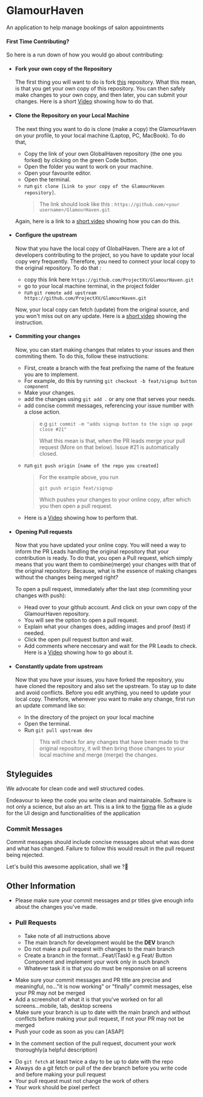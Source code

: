 # GlamourHaven
An application to help manage bookings of salon appointments
<!-- omit in toc -->

#### First Time Contributing?

<!-- Everyone was a beginner at a point, and it goes without saying that, to become a master, you need to be a learner. Therefore, if this is your first time contributing, relax, read the following instructions and I promise you won't mess things up.

> And even if you do, the PR managers will catch it. But please don't. Mark won't be pleased -->

So here is a run down of how you would go about contributing:

- #### Fork your own copy of the Repository

  The first thing you will want to do is fork [this](https://github.com/ProjectXV/GlamourHaven) repository. What this mean, is that you get your own copy of this repository. You can then safely make changes to your own copy, and then later, you can submit your changes. Here is a short [Video](https://youtu.be/ATz2mZG78MU) showing how to do that.

- #### Clone the Repository on your Local Machine

  The next thing you want to do is clone (make a copy) the GlamourHaven on your profile, to your local machine (Laptop, PC, MacBook). To do that,

  - Copy the link of your own GlobalHaven repository (the one you forked) by clicking on the green Code button.
  - Open the folder you want to work on your machine.
  - Open your favourite editor.
  - Open the terminal.
  - run `git clone [Link to your copy of the GlamourHaven repository]`.
    > The link should look like this : `https://github.com/<your username>/GlamourHaven.git`

  Again, here is a link to a [short video](https://youtu.be/RXDja3ZkqZY) showing how you can do this.

- #### Configure the upstream

  Now that you have the local copy of GlobalHaven. There are a lot of developers contributing to the project, so you have to update your local copy very frequently. Therefore, you need to connect your local copy to the original repository. To do that :

  - copy this link here `https://github.com/ProjectXV/GlamourHaven.git`
  - go to your local machine terminal, in the project folder
  - run `git remote add upstream https://github.com/ProjectXV/GlamourHaven.git`

  Now, your local copy can fetch (update) from the original source, and you won't miss out on any update. Here is a [short video](https://youtu.be/EAMzEcg0EmY) showing the instruction.

- #### Commiting your changes

  Now, you can start making changes that relates to your issues and then commiting them. To do this, follow these instructions:

  - First, create a branch with the feat prefixing the name of the feature you are to implement.
  - For example, do this by running `git checkout -b feat/signup button component`
  - Make your changes.
  - add the changes using `git add .` or any one that serves your needs.
  - add concise commit messages, referencing your issue number with a close action.
    > e.g `git commit -m "adds signup button to the sign up page close #21"`
    >
    > What this mean is that, when the PR leads merge your pull request (More on that below). Issue #21 is automatically closed.
  - run `git push origin [name of the repo you created]`
    > For the example above, you run
    >
    > `git push origin feat/signup`
    >
    > Which pushes your changes to your online copy, after which you then open a pull request.
  - Here is a [Video](https://youtu.be/VY4-yw7dbY8) showing how to perform that.

- #### Opening Pull requests

  Now that you have updated your online copy. You will need a way to inform the PR Leads handling the original repository that your contribution is ready. To do that, you open a Pull request, which simply means that you want them to combine(merge) your changes with that of the original repository. Because, what is the essence of making changes without the changes being merged right?

  To open a pull request, immediately after the last step (commiting your changes with push):

  - Head over to your github account. And click on your own copy of the GlamourHaven repository.
  - You will see the option to open a pull request.
  - Explain what your changes does, adding images and proof (test) if needed.
  - Click the open pull request button and wait.
  - Add comments where neccesary and wait for the PR Leads to check.
    Here is a [Video](https://youtu.be/3_LgvC0-Om4) showing how to go about it.

- #### Constantly update from upstream

  Now that you have your issues, you have forked the repository, you have cloned the repository and also set the upstream. To stay up to date and avoid conflicts. Before you edit anything, you need to update your local copy. Therefore, whenever you want to make any change, first run an update command like so:

  - In the directory of the project on your local machine
  - Open the terminal.
  - Run `git pull upstream dev`
    > This will check for any changes that have been made to the original repository, it will then bring those changes to your local machine and merge (merge) the changes.

## Styleguides

We advocate for clean code and well structured codes. 
<!-- It is easier said than done, which is why there are linting configurations set up in the repository. -->
Endeavour to keep the code you write clean and maintainable. Software is not only a science, but also an art.
This is a link to the [figma](https://www.figma.com/file/c4tvjreesreb0W88mCR7pu/GlamourHaven-UI-Design?node-id=1%3A3) file as a giude for the UI design and functionalities of the application

### Commit Messages

Commit messages should include concise messages about what was done and what has changed. Failure to follow this would result in the pull request being rejected.

Let's build this awesome application, shall we ?🎉

## Other Information

<!-- - Check if there are any linting errors by running `yarn check-format` before commiting your code. -->
- Please make sure your commit messages and pr titles give enough info about the changes you've made.

- ### Pull Requests

  - Take note of all instructions above
  - The main branch for development would be the **DEV** branch
  - Do not make a pull request with changes to the main branch
  - Create a branch in the format...Feat/(Task) e.g Feat/ Button Component and implement your work only in such branch
  - Whatever task it is that you do must be responsive on all screens
<!--   - Add a live link to your Pull Request -->
  - Make sure your commit messages and PR title are precise and meaningful, no..."it is now working" or "finally" commit messages, else your PR may not be merged
  - Add a screenshot of what it is that you've worked on for all screens...mobile, tab, desktop screens
  - Make sure your branch is up to date with the main branch and without conflicts before making your pull request, if not your PR may not be merged
  - Push your code as soon as you can [ASAP]
<!--   - Link whatever issue it is that you worked on to your pull request -->
<!--   - Add all other neccessary links you may have to your pull request inluding the link to the design -->
  - In the comment section of the pull request, document your work thoroughly(a helpful description)
<!--   - In a situation where you work on functional parts add a show `what it does` video if you can -->
  - Do `git fetch` at least twice a day to be up to date with the repo
  - Always do a git fetch or pull of the dev branch before you write code and before making your pull request
  - Your pull request must not change the work of others
  - Your work should be pixel perfect
